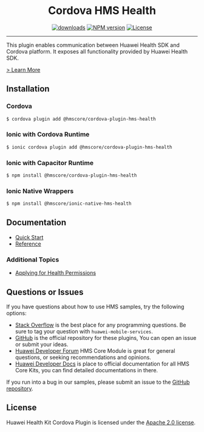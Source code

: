 <p align="center">
  <h1 align="center">Cordova HMS Health</h1>
</p>

<p align="center">
  <a href="https://www.npmjs.com/package/@hmscore/cordova-plugin-hms-health"><img src="https://img.shields.io/npm/dm/@hmscore/cordova-plugin-hms-health?color=%23007EC6&style=for-the-badge" alt="downloads"></a>
  <a href="https://www.npmjs.com/package/@hmscore/cordova-plugin-hms-health"><img src="https://img.shields.io/npm/v/@hmscore/cordova-plugin-hms-health?color=%23ed2a1c&style=for-the-badge" alt="NPM version"></a>
  <a href="./LICENSE"><img src="https://img.shields.io/npm/l/@hmscore/cordova-plugin-hms-health.svg?color=%3bcc62&style=for-the-badge" alt="License"></a>
</p>

---

This plugin enables communication between Huawei Health SDK and Cordova platform. It exposes all
functionality provided by Huawei Health SDK.

[> Learn More](https://developer.huawei.com/consumer/en/doc/development/HMS-Plugin-Guides/about-huawei-health-kit-0000001074479470?ha_source=hms1)

## Installation

### Cordova

```bash
$ cordova plugin add @hmscore/cordova-plugin-hms-health
```

### Ionic with Cordova Runtime

```bash
$ ionic cordova plugin add @hmscore/cordova-plugin-hms-health
```

### Ionic with Capacitor Runtime

```bash
$ npm install @hmscore/cordova-plugin-hms-health
```

### Ionic Native Wrappers

```bash
$ npm install @hmscore/ionic-native-hms-health
```

## Documentation

- [Quick Start](https://developer.huawei.com/consumer/en/doc/development/HMS-Plugin-Guides/preparedevenv-0000001050733529?ha_source=hms1)
- [Reference](https://developer.huawei.com/consumer/en/doc/development/HMS-Plugin-References-V1/overview-0000001073682529-V1?ha_source=hms1)

### Additional Topics

- [Applying for Health Permissions](https://developer.huawei.com/consumer/en/doc/development/HMS-Plugin-Guides-V1/signing-in-and-pplying-for-permissions-0000001074001642-V1?ha_source=hms1)

## Questions or Issues

If you have questions about how to use HMS samples, try the following options:

- [Stack Overflow](https://stackoverflow.com/questions/tagged/huawei-mobile-services) is the best
  place for any programming questions. Be sure to tag your question with `huawei-mobile-services`.
- [GitHub](https://github.com/HMS-Core/hms-cordova-plugin) is the official repository for these
  plugins, You can open an issue or submit your ideas.
- [Huawei Developer Forum](https://forums.developer.huawei.com/forumPortal/en/home?fid=0101187876626530001&ha_source=hms1)
  HMS Core Module is great for general questions, or seeking recommendations and opinions.
- [Huawei Developer Docs](https://developer.huawei.com/consumer/en/doc/overview/HMS-Core-Plugin?ha_source=hms1)
  is place to official documentation for all HMS Core Kits, you can find detailed documentations in
  there.

If you run into a bug in our samples, please submit an issue to
the [GitHub repository](https://github.com/HMS-Core/hms-cordova-plugin).

## License

Huawei Health Kit Cordova Plugin is licensed under the [Apache 2.0 license](LICENSE).
